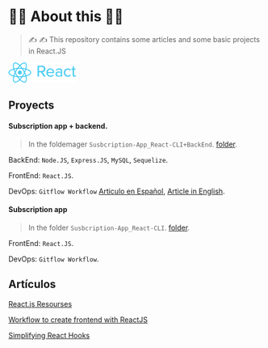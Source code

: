# :surfing_man: About this :surfing_man:

> :writing_hand: :writing_hand: This repository contains some articles and some basic projects in React.JS

![React logo](./Images_docs/React_logo.png)

## Proyects

#### Subscription app + backend.

> In the foldemager `Susbcription-App_React-CLI+BackEnd`. [folder](./Susbcription-App_React-CLI+BackEnd).

BackEnd: `Node.JS`, `Express.JS`, `MySQL`, `Sequelize`.

FrontEnd: `React.JS`.

DevOps: `Gitflow Workflow` [Articulo en Español](./GitFlow-Español.md), [Article in English](./GitFlow-English.md). 

#### Subscription app

> In the folder `Susbcription-App_React-CLI`. [folder](./Susbcription-App_React-CLI).

FrontEnd: `React.JS`.

DevOps: `Gitflow Workflow`.

## Artículos

[React.js Resourses](./React.js-Resourses.md)

[Workflow to create frontend with ReactJS](Workflow-to-create-frontend-with-ReactJS.md)

[Simplifying React Hooks](Simplifying-React-Hooks.md)
